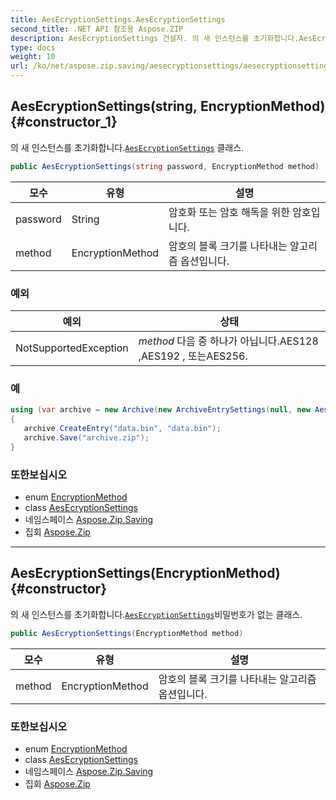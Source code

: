 ```yaml
---
title: AesEcryptionSettings.AesEcryptionSettings
second_title: .NET API 참조용 Aspose.ZIP
description: AesEcryptionSettings 건설자. 의 새 인스턴스를 초기화합니다.AesEcryptionSettings 클래스.
type: docs
weight: 10
url: /ko/net/aspose.zip.saving/aesecryptionsettings/aesecryptionsettings/
---
```

## AesEcryptionSettings(string, EncryptionMethod) {#constructor_1}

의 새 인스턴스를 초기화합니다.[`AesEcryptionSettings`](../) 클래스.

```csharp
public AesEcryptionSettings(string password, EncryptionMethod method)
```

| 모수 | 유형 | 설명 |
| --- | --- | --- |
| password | String | 암호화 또는 암호 해독을 위한 암호입니다. |
| method | EncryptionMethod | 암호의 블록 크기를 나타내는 알고리즘 옵션입니다. |

### 예외

| 예외 | 상태 |
| --- | --- |
| NotSupportedException | *method* 다음 중 하나가 아닙니다.AES128 ,AES192 , 또는AES256. |

### 예

```csharp
using (var archive = new Archive(new ArchiveEntrySettings(null, new AesEcryptionSettings("p@s$", EncryptionMethod.AES256))))
{
   archive.CreateEntry("data.bin", "data.bin");
   archive.Save("archive.zip");
}
```

### 또한보십시오

* enum [EncryptionMethod](../../encryptionmethod/)
* class [AesEcryptionSettings](../)
* 네임스페이스 [Aspose.Zip.Saving](../../aesecryptionsettings/)
* 집회 [Aspose.Zip](../../../)

---

## AesEcryptionSettings(EncryptionMethod) {#constructor}

의 새 인스턴스를 초기화합니다.[`AesEcryptionSettings`](../)비밀번호가 없는 클래스.

```csharp
public AesEcryptionSettings(EncryptionMethod method)
```

| 모수 | 유형 | 설명 |
| --- | --- | --- |
| method | EncryptionMethod | 암호의 블록 크기를 나타내는 알고리즘 옵션입니다. |

### 또한보십시오

* enum [EncryptionMethod](../../encryptionmethod/)
* class [AesEcryptionSettings](../)
* 네임스페이스 [Aspose.Zip.Saving](../../aesecryptionsettings/)
* 집회 [Aspose.Zip](../../../)



